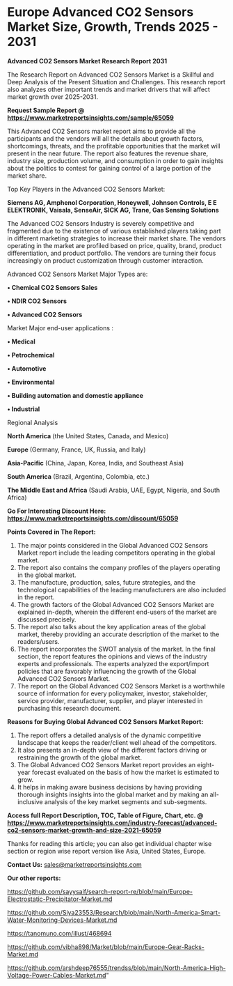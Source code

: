 # Europe Advanced CO2 Sensors Market Size, Growth, Trends 2025 - 2031

<strong>Advanced CO2 Sensors Market Research Report 2031</strong>

The Research Report on Advanced CO2 Sensors Market is a Skillful and Deep Analysis of the Present Situation and Challenges. This research report also analyzes other important trends and market drivers that will affect market growth over 2025-2031.

<strong>Request Sample Report @ <a href=https://www.marketreportsinsights.com/sample/65059>https://www.marketreportsinsights.com/sample/65059</a></strong>

This Advanced CO2 Sensors market report aims to provide all the participants and the vendors will all the details about growth factors, shortcomings, threats, and the profitable opportunities that the market will present in the near future. The report also features the revenue share, industry size, production volume, and consumption in order to gain insights about the politics to contest for gaining control of a large portion of the market share.

Top Key Players in the Advanced CO2 Sensors Market:

<strong>Siemens AG, Amphenol Corporation, Honeywell, Johnson Controls, E E ELEKTRONIK, Vaisala, SenseAir, SICK AG, Trane, Gas Sensing Solutions</strong>

The Advanced CO2 Sensors Industry is severely competitive and fragmented due to the existence of various established players taking part in different marketing strategies to increase their market share. The vendors operating in the market are profiled based on price, quality, brand, product differentiation, and product portfolio. The vendors are turning their focus increasingly on product customization through customer interaction.

Advanced CO2 Sensors Market Major Types are:

<strong>• Chemical CO2 Sensors Sales

• NDIR CO2 Sensors

• Advanced CO2 Sensors</strong>

Market Major end-user applications :

<strong>• Medical

• Petrochemical

• Automotive

• Environmental

• Building automation and domestic appliance

• Industrial</strong>

Regional Analysis

</u><strong><b>North America</b></strong> (the United States, Canada, and Mexico)

<strong><b>Europe </b></strong>(Germany, France, UK, Russia, and Italy)

<strong><b>Asia-Pacific</b></strong> (China, Japan, Korea, India, and Southeast Asia)

<strong><b>South America</b></strong> (Brazil, Argentina, Colombia, etc.)

<strong><b>The Middle East and Africa</b></strong> (Saudi Arabia, UAE, Egypt, Nigeria, and South Africa)

<strong>Go For Interesting Discount Here: <a href=https://www.marketreportsinsights.com/discount/65059>https://www.marketreportsinsights.com/discount/65059</a></strong>

<strong>Points Covered in The Report:</strong>
<ol>
  <li>The major points considered in the Global Advanced CO2 Sensors Market report include the leading competitors operating in the global market.</li>
  <li>The report also contains the company profiles of the players operating in the global market.</li>
  <li>The manufacture, production, sales, future strategies, and the technological capabilities of the leading manufacturers are also included in the report.</li>
  <li>The growth factors of the Global Advanced CO2 Sensors Market are explained in-depth, wherein the different end-users of the market are discussed precisely.</li>
  <li>The report also talks about the key application areas of the global market, thereby providing an accurate description of the market to the readers/users.</li>
  <li>The report incorporates the SWOT analysis of the market. In the final section, the report features the opinions and views of the industry experts and professionals. The experts analyzed the export/import policies that are favorably influencing the growth of the Global Advanced CO2 Sensors Market.</li>
  <li>The report on the Global Advanced CO2 Sensors Market is a worthwhile source of information for every policymaker, investor, stakeholder, service provider, manufacturer, supplier, and player interested in purchasing this research document.</li>
</ol>
<strong>Reasons for Buying Global Advanced CO2 Sensors Market Report:</strong>

<ol>
  <li>The report offers a detailed analysis of the dynamic competitive landscape that keeps the reader/client well ahead of the competitors.</li>
  <li>It also presents an in-depth view of the different factors driving or restraining the growth of the global market.</li>
  <li>The Global Advanced CO2 Sensors Market report provides an eight-year forecast evaluated on the basis of how the market is estimated to grow.</li>
  <li>It helps in making aware business decisions by having providing thorough insights insights into the global market and by making an all-inclusive analysis of the key market segments and sub-segments.</li>
</ol>
<strong>Access full Report Description, TOC, Table of Figure, Chart, etc. @ <a href=https://www.marketreportsinsights.com/industry-forecast/advanced-co2-sensors-market-growth-and-size-2021-65059>https://www.marketreportsinsights.com/industry-forecast/advanced-co2-sensors-market-growth-and-size-2021-65059</a></strong>


Thanks for reading this article; you can also get individual chapter wise section or region wise report version like Asia, United States, Europe.

<strong>Contact Us:</strong>
sales@marketreportsinsights.com

<strong>Our other reports:</strong>

<a href=https://github.com/sayysaif/search-report-re/blob/main/Europe-Electrostatic-Precipitator-Market.md>https://github.com/sayysaif/search-report-re/blob/main/Europe-Electrostatic-Precipitator-Market.md</a>

<a href=https://github.com/Siya23553/Research/blob/main/North-America-Smart-Water-Monitoring-Devices-Market.md>https://github.com/Siya23553/Research/blob/main/North-America-Smart-Water-Monitoring-Devices-Market.md</a>

<a href=https://tanomuno.com/illust/468694>https://tanomuno.com/illust/468694</a>

<a href=https://github.com/vibha898/Market/blob/main/Europe-Gear-Racks-Market.md>https://github.com/vibha898/Market/blob/main/Europe-Gear-Racks-Market.md</a>

<a href=https://github.com/arshdeep76555/trendss/blob/main/North-America-High-Voltage-Power-Cables-Market.md>https://github.com/arshdeep76555/trendss/blob/main/North-America-High-Voltage-Power-Cables-Market.md</a>"
